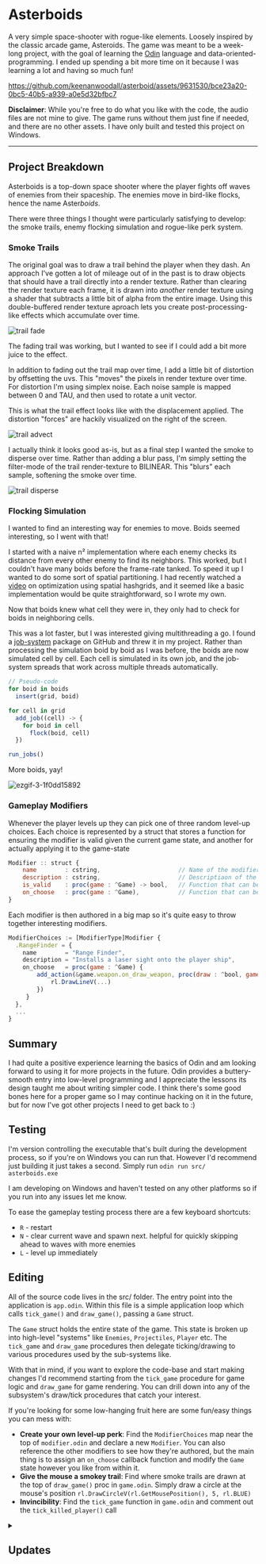 # Asterboids
A very simple space-shooter with rogue-like elements. Loosely inspired by the classic arcade game, Asteroids. The game was meant to be a week-long project, with the goal of learning the [Odin](https://odin-lang.org/) language and data-oriented-programming.
I ended up spending a bit more time on it because I was learning a lot and having so much fun!

https://github.com/keenanwoodall/asterboid/assets/9631530/bce23a20-0bc5-40b5-a939-a0e5d32bfbc7

**Disclaimer**: While you're free to do what you like with the code, the audio files are not mine to give. The game runs without them just fine if needed, and there are no other assets. I have only built and tested this project on Windows.

---

## Project Breakdown

Asterboids is a top-down space shooter where the player fights off waves of enemies from their spaceship. The enemies move in bird-like flocks, hence the name Aster*boids*.

There were three things I thought were particularly satisfying to develop: the smoke trails, enemy flocking simulation and rogue-like perk system.

### Smoke Trails
The original goal was to draw a trail behind the player when they dash. An approach I've gotten a lot of mileage out of in the past is to draw objects that should have a trail directly into a render texture. 
Rather than clearing the render texture each frame, it is drawn into _another_ render texture using a shader that subtracts a little bit of alpha from the entire image. Using this double-buffered render texture aproach lets you create post-processing-like
effects which accumulate over time.

![trail fade](https://github.com/keenanwoodall/asterboid/assets/9631530/f61ea1b0-b8dd-4159-963a-bf146021958a)

The fading trail was working, but I wanted to see if I could add a bit more juice to the effect.

In addition to fading out the trail map over time, I add a little bit of distortion by offsetting the uvs.
This "moves" the pixels in render texture over time. For distortion I'm using simplex noise. Each noise sample is mapped between 0 and TAU, and then used to rotate a unit vector.

This is what the trail effect looks like with the displacement applied. The distortion "forces" are hackily visualized on the right of the screen.

![trail advect](https://github.com/keenanwoodall/asterboid/assets/9631530/7527bc30-37eb-4fc2-9095-b0236af5b264)

I actually think it looks good as-is, but as a final step I wanted the smoke to disperse over time. Rather than adding a blur pass, I'm simply setting the filter-mode of the trail render-texture to BILINEAR. This "blurs" each sample, softening the smoke over time.

![trail disperse](https://github.com/keenanwoodall/asterboid/assets/9631530/b66b1d72-28b2-4b38-8e7e-4355a6b8e1b6)

### Flocking Simulation
I wanted to find an interesting way for enemies to move. Boids seemed interesting, so I went with that!

I started with a naive n² implementation where each enemy checks its distance from every other enemy to find its neighbors.
This worked, but I couldn't have many boids before the frame-rate tanked.
To speed it up I wanted to do some sort of spatial partitioning. I had recently watched a [video](https://youtu.be/oewDaISQpw0) on optimization using spatial hashgrids, and it seemed like a basic implementation would be quite straightforward, so I wrote my own.

Now that boids knew what cell they were in, they only had to check for boids in neighboring cells.

This was a lot faster, but I was interested giving multithreading a go.
I found a [job-system](https://github.com/jakubtomsu/jobs) package on GitHub and threw it in my project.
Rather than processing the simulation boid by boid as I was before, the boids are now simulated cell by cell.
Each cell is simulated in its own job, and the job-system spreads that work across multiple threads automatically.
```js
// Pseudo-code
for boid in boids
  insert(grid, boid)

for cell in grid
  add_job((cell) -> {
    for boid in cell
      flock(boid, cell)
  })

run_jobs()
```
More boids, yay!

![ezgif-3-1f0dd15892](https://github.com/keenanwoodall/asterboid/assets/9631530/6c3c18e8-75e2-451a-8ddf-737fcfcdb245)

### Gameplay Modifiers
Whenever the player levels up they can pick one of three random level-up choices. Each choice is represented by a struct that stores a function for ensuring the modifier is valid given the current game state, and another for actually applying it to the game-state
```js
Modifier :: struct {
    name        : cstring,                      // Name of the modifier. Shown in the level up gui
    description : cstring,                      // Descriptiaon of the modifier. Shown in the level up gui
    is_valid    : proc(game : ^Game) -> bool,   // Function that can be called to check if a modifier is valid
    on_choose   : proc(game : ^Game),           // Function that can be called to apply the modifier to the current game state
}
```
Each modifier is then authored in a big map so it's quite easy to throw together interesting modifiers.
```js
ModifierChoices := [ModifierType]Modifier {
  .RangeFinder = {
    name        = "Range Finder",
    description = "Installs a laser sight onto the player ship",
    on_choose   = proc(game : ^Game) { 
        add_action(&game.weapon.on_draw_weapon, proc(draw : ^bool, game : ^Game) {
            rl.DrawLineV(...)
        })
     }
  },
  ...
}
```

## Summary

I had quite a positive experience learning the basics of Odin and am looking forward to using it for more projects in the future. Odin provides a buttery-smooth entry into low-level programming and I appreciate the lessons its design taught me about writing simpler code. I think there's some good bones here for a proper game so I may continue hacking on it in the future, but for now I've got other projects I need to get back to :)

## Testing

I'm version controlling the executable that's built during the development process, so if you're on Windows you can run that. However I'd recommend just building it just takes a second. 
Simply run `odin run src/ asterboids.exe`

I am developing on Windows and haven't tested on any other platforms so if you run into any issues let me know.

To ease the gameplay testing process there are a few keyboard shortcuts:
- `R` - restart
- `N` - clear current wave and spawn next. helpful for quickly skipping ahead to waves with more enemies
- `L` - level up immediately

## Editing

All of the source code lives in the src/ folder. The entry point into the application is `app.odin`. Within this file is a simple application loop which calls `tick_game()` and `draw_game()`, passing a `Game`  struct.

The `Game` struct holds the entire state of the game. This state is broken up into high-level "systems" like `Enemies`, `Projectiles`, `Player` etc. The `tick_game` and `draw_game` procedures then delegate ticking/drawing to various procedures used by the sub-systems like.

With that in mind, if you want to explore the code-base and start making changes I'd recommend starting from the `tick_game` procedure for game logic and `draw_game` for game rendering. You can drill down into any of the subsystem's draw/tick procedures that catch your interest.

If you're looking for some low-hanging fruit here are some fun/easy things you can mess with:
- **Create your own level-up perk**: Find the `ModifierChoices` map near the top of `modifier.odin` and declare a new `Modifier`. You can also reference the other modifiers to see how they're authored, but the main thing is to assign an `on_choose` callback function and modify the `Game` state however you like from within it. 
- **Give the mouse a smokey trail**: Find where smoke trails are drawn at the top of `draw_game()` proc in `game.odin`. Simply draw a circle at the mouse's position `rl.DrawCircleV(rl.GetMousePosition(), 5, rl.BLUE)`
- **Invincibility**: Find the `tick_game` function in `game.odin` and comment out the `tick_killed_player()` call

<details>
  <summary><h2>Updates</h2></summary>
  
  ### Improved Flocking

  Enemies prioritize following the player less when far away. This helps avoid boids glomming into one big heap and allows them to do more boid-like behavior. Enemies arrive "in formation", and when close, appear to enter a sort of aggro state.
  
  ![image](https://github.com/keenanwoodall/asterboid/assets/9631530/898505db-8c75-4f6e-b8c2-c2c71cf2f711)

  ### Squash and Stretch

  The player now has procedural squash and stretch animation when dashing

  ![asterboid_eCDUk3cDb3](https://github.com/keenanwoodall/asterboid/assets/9631530/a000c040-f3b7-4f50-9895-fd72252b92f0)

  
</details>
